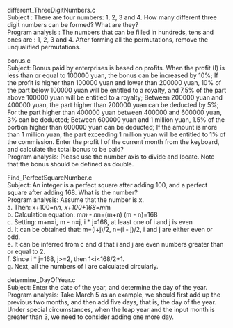 different_ThreeDigitNumbers.c     
Subject :
There are four numbers: 1, 2, 3 and 4. How many different three digit numbers can be formed? What are they?      
Program analysis :
The numbers that can be filled in hundreds, tens and ones are : 1, 2, 3 and 4. After forming all the permutations, remove the unqualified permutations.

bonus.c                                           
Subject:
Bonus paid by enterprises is based on profits.
When the profit (I) is less than or equal to 100000 yuan, the bonus can be increased by 10%;
If the profit is higher than 100000 yuan and lower than 200000 yuan, 10% of the part below 100000 yuan will be entitled to a royalty, and 7.5% of the part above 100000 yuan will be entitled to a royalty;
Between 200000 yuan and 400000 yuan, the part higher than 200000 yuan can be deducted by 5%;
For the part higher than 400000 yuan between 400000 and 600000 yuan, 3% can be deducted;
Between 600000 yuan and 1 million yuan, 1.5% of the portion higher than 600000 yuan can be deducted;
If the amount is more than 1 million yuan, the part exceeding 1 million yuan will be entitled to 1% of the commission.
Enter the profit I of the current month from the keyboard, and calculate the total bonus to be paid?                                       
Program analysis: 
Please use the number axis to divide and locate. Note that the bonus should be defined as double.

Find_PerfectSquareNumber.c             
Subject: An integer is a perfect square after adding 100, and a perfect square after adding 168. What is the number?                                            
Program analysis:
Assume that the number is x.                          
a. Then: x+100=n*n, x+100+168=m*m                   
b. Calculation equation: m*m - n*n=(m+n) (m - n)=168                 
c. Setting: m+n=i, m - n=j, i * j=168, at least one of i and j is even                
d. It can be obtained that: m=(i+j)/2, n=(i - j)/2, i and j are either even or odd.                            
e. It can be inferred from c and d that i and j are even numbers greater than or equal to 2.                         
f. Since i * j=168, j>=2, then 1<i<168/2+1.                         
g. Next, all the numbers of i are calculated circularly.                   

determine_DayOfYear.c            
Subject: Enter the date of the year, and determine the day of the year.    
Program analysis: Take March 5 as an example, we should first add up the previous two months, and then add five days, that is, the day of the year. Under special circumstances, when the leap year and the input month is greater than 3, we need to consider adding one more day.
